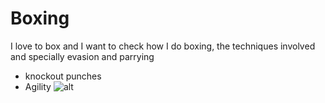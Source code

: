 # Boxing

I love to box and I want to check how I do boxing, the techniques involved and specially evasion and parrying
- knockout punches
- Agility
![alt](https://creazilla.com/nodes/14710-boxing-glove-clipart)